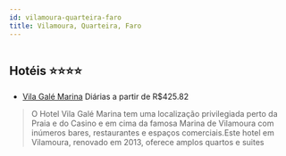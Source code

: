 ```yaml
---
id: vilamoura-quarteira-faro
title: Vilamoura, Quarteira, Faro
---
```


<center><img src="https://novo-hu.s3.amazonaws.com/reservas/ota/prod/hotel/9/vila-gale-marina-001_20190325134003.jpg" alt="" /></center>


## Hotéis ⭐️⭐️⭐️⭐️

-    [Vila Galé Marina](https://www.hurb.com/aud/https://www.hurb.com/hoteis/vilamoura-quarteira/vila-gale-marina-OMN-32?cmp=18055) Diárias a partir de R$425.82
   > O Hotel Vila Galé Marina tem uma localização privilegiada perto da Praia e do Casino e em cima da famosa Marina de Vilamoura com inúmeros bares, restaurantes e espaços comerciais.Este hotel em Vilamoura, renovado em 2013, oferece amplos quartos e suites
